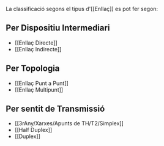 La classificació segons el tipus d'[[Enllaç]] es pot fer segon:

## Per Dispositiu Intermediari
- [[Enllaç Directe]] 
- [[Enllaç Indirecte]]

## Per Topologia
- [[Enllaç Punt a Punt]]
- [[Enllaç Multipunt]]

## Per sentit de Transmissió
- [[3rAny/Xarxes/Apunts de TH/T2/Simplex]]
- [[Half Duplex]]
- [[Duplex]]